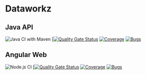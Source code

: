 # Dataworkz

## Java API
![Java CI with Maven](https://github.com/MdeBruin93/Dataworkz/workflows/Java%20CI%20with%20Maven/badge.svg)
[[![Quality Gate Status](https://sonarcloud.io/api/project_badges/measure?project=event-subscriber-api&metric=alert_status)](https://sonarcloud.io/dashboard?id=event-subscriber-api)
[![Coverage](https://sonarcloud.io/api/project_badges/measure?project=event-subscriber-api&metric=coverage)](https://sonarcloud.io/dashboard?id=event-subscriber-api)
[![Bugs](https://sonarcloud.io/api/project_badges/measure?project=event-subscriber-api&metric=bugs)](https://sonarcloud.io/dashboard?id=event-subscriber-api)


## Angular Web
![Node.js CI](https://github.com/MdeBruin93/Dataworkz/workflows/Node.js%20CI/badge.svg)
[[![Quality Gate Status](https://sonarcloud.io/api/project_badges/measure?project=event-subscriber-frontend&metric=alert_status)](https://sonarcloud.io/dashboard?id=event-subscriber-frontend)
[![Coverage](https://sonarcloud.io/api/project_badges/measure?project=event-subscriber-frontend&metric=coverage)](https://sonarcloud.io/dashboard?id=event-subscriber-frontend)
[![Bugs](https://sonarcloud.io/api/project_badges/measure?project=event-subscriber-frontend&metric=bugs)](https://sonarcloud.io/dashboard?id=event-subscriber-frontend)

